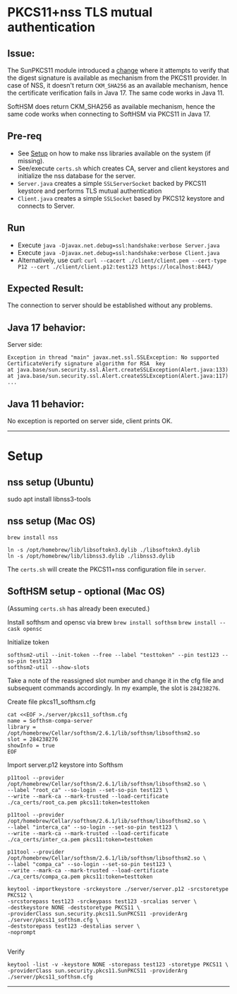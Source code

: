 # PKCS11+nss TLS mutual authentication

## Issue:
The SunPKCS11 module introduced a [change][1] where it attempts to verify that the digest signature is available 
as mechanism from the PKCS11 provider. In case of NSS, it doesn't return `CKM_SHA256` as an available mechanism, 
hence the certificate verification fails in Java 17. The same code works in Java 11.

SoftHSM does return CKM_SHA256 as available mechanism, hence the same code works when connecting to SoftHSM via PKCS11 in Java 17.

## Pre-req
- See [Setup](#setup) on how to make nss libraries available on the system (if missing). 
- See/execute `certs.sh` which creates CA, server and client keystores and initialize the nss database for the server.
- `Server.java` creates a simple `SSLServerSocket` backed by PKCS11 keystore and performs TLS mutual authentication
- `Client.java` creates a simple `SSLSocket` based by PKCS12 keystore and connects to Server.

## Run
- Execute `java -Djavax.net.debug=ssl:handshake:verbose Server.java`
- Execute `java -Djavax.net.debug=ssl:handshake:verbose Client.java`
- Alternatively, use curl: `curl --cacert ./client/client.pem --cert-type P12 --cert ./client/client.p12:test123 https://localhost:8443/`

## Expected Result:
The connection to server should be established without any problems.

## Java 17 behavior:

Server side:
~~~
Exception in thread "main" javax.net.ssl.SSLException: No supported CertificateVerify signature algorithm for RSA  key
at java.base/sun.security.ssl.Alert.createSSLException(Alert.java:133)
at java.base/sun.security.ssl.Alert.createSSLException(Alert.java:117)
...
~~~

## Java 11 behavior:
No exception is reported on server side, client prints OK.

---
# Setup

## nss setup (Ubuntu)
sudo apt install libnss3-tools

## nss setup (Mac OS)
~~~
brew install nss

ln -s /opt/homebrew/lib/libsoftokn3.dylib ./libsoftokn3.dylib
ln -s /opt/homebrew/lib/libnss3.dylib ./libnss3.dylib
~~~
The `certs.sh` will create the PKCS11+nss configuration file in `server`.

## SoftHSM setup - optional (Mac OS)
(Assuming `certs.sh` has already been executed.)

Install softhsm and opensc via brew
`brew install softhsm`
`brew install --cask opensc`

Initialize token
~~~
softhsm2-util --init-token --free --label "testtoken" --pin test123 --so-pin test123
softhsm2-util --show-slots
~~~

Take a note of the reassigned slot number and change it in the cfg file and subsequent
commands accordingly. In my example, the slot is `284238276`.

Create file pkcs11_softhsm.cfg
~~~
cat <<EOF >./server/pkcs11_softhsm.cfg
name = Softhsm-compa-server
library = /opt/homebrew/Cellar/softhsm/2.6.1/lib/softhsm/libsofthsm2.so
slot = 284238276
showInfo = true
EOF
~~~

Import server.p12 keystore into Softhsm
~~~
p11tool --provider /opt/homebrew/Cellar/softhsm/2.6.1/lib/softhsm/libsofthsm2.so \
--label "root_ca" --so-login --set-so-pin test123 \
--write --mark-ca --mark-trusted --load-certificate ./ca_certs/root_ca.pem pkcs11:token=testtoken

p11tool --provider /opt/homebrew/Cellar/softhsm/2.6.1/lib/softhsm/libsofthsm2.so \
--label "interca_ca" --so-login --set-so-pin test123 \
--write --mark-ca --mark-trusted --load-certificate ./ca_certs/inter_ca.pem pkcs11:token=testtoken

p11tool --provider /opt/homebrew/Cellar/softhsm/2.6.1/lib/softhsm/libsofthsm2.so \
--label "compa_ca" --so-login --set-so-pin test123 \
--write --mark-ca --mark-trusted --load-certificate ./ca_certs/compa_ca.pem pkcs11:token=testtoken

keytool -importkeystore -srckeystore ./server/server.p12 -srcstoretype PKCS12 \
-srcstorepass test123 -srckeypass test123 -srcalias server \
-destkeystore NONE -deststoretype PKCS11 \
-providerClass sun.security.pkcs11.SunPKCS11 -providerArg ./server/pkcs11_softhsm.cfg \
-deststorepass test123 -destalias server \
-noprompt 


~~~

Verify
~~~
keytool -list -v -keystore NONE -storepass test123 -storetype PKCS11 \
-providerClass sun.security.pkcs11.SunPKCS11 -providerArg ./server/pkcs11_softhsm.cfg
~~~

---
[1]: https://github.com/openjdk/jdk17u/blob/2fe42855c48c49b515b97312ce64a5a8ef3af407/src/jdk.crypto.cryptoki/share/classes/sun/security/pkcs11/P11PSSSignature.java#L425-L428